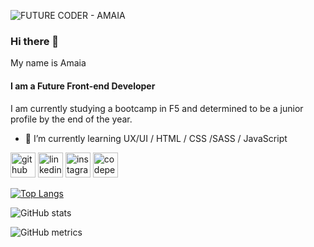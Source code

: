 ![FUTURE CODER - AMAIA](https://github.com/AmaiaAbaroa/AmaiaAbaroa/assets/128180186/93d328bc-51ce-4cd5-bbbb-fb6b5fd2e6da)


### Hi there 👋

My name is Amaia
#### I am a Future Front-end Developer


I am currently studying a bootcamp in F5 and determined to be a junior profile by the end of the year.

- 🌱 I’m currently learning UX/UI / HTML / CSS /SASS / JavaScript 




[<img width="40" height="40" src="https://img.icons8.com/glyph-neue/64/FFFFFF/github.png" alt="github"/>](https://github.com/AmaiaAbaroa) [<img width="40" height="40" src="https://img.icons8.com/ios-filled/50/FFFFFF/linkedin.png" alt="linkedin"/>](https://www.linkedin.com/in/AmaiaAbaroa/) [<img width="40" height="40" src="https://img.icons8.com/ios-filled/50/FFFFFF/instagram-new--v1.png" alt="instagram-new--v1"/>](https://www.instagram.com/amaiiukii/) [<img width="40" height="40" src="https://img.icons8.com/ios-filled/50/FFFFFF/codepen.png" alt="codepen"/>](https://codepen.io/@Amaiiukii)  





[![Top Langs](https://github-readme-stats.vercel.app/api/top-langs/?username=AmaiaAbaroa)](https://github.com/anuraghazra/github-readme-stats)

![GitHub stats](https://github-readme-stats.vercel.app/api?username=AmaiaAbaroa&show_icons=true)  

![GitHub metrics](https://metrics.lecoq.io/AmaiaAbaroa)  



